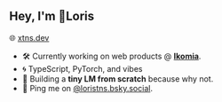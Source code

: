 ## Hey, I'm 👾Loris

🌐 [xtns.dev](https://xtns.dev)

- 🛠️ Currently working on web products @ **[Ikomia](https://ikomia.ai)**.
- 🌀 TypeScript, PyTorch, and vibes
- 🔫 Building a **tiny LM from scratch** because why not.
- 💬 Ping me on [@loristns.bsky.social](https://bsky.app/profile/loristns.bsky.social).
